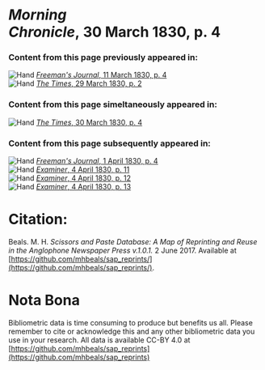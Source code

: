 # *Morning Chronicle*, 30 March 1830, p. 4  
  
### Content from this page previously appeared in:  
![Hand](http://scissorsandpaste.net/wp-content/uploads/2017/06/smallhandpointer.png) [*Freeman's Journal*, 11 March 1830, p. 4](https://mhbeals.github.io/sap_html/Freeman's-Journal/Freeman's-Journal-11-March-1830-p-4)  
![Hand](http://scissorsandpaste.net/wp-content/uploads/2017/06/smallhandpointer.png) [*The Times*, 29 March 1830, p. 2](https://mhbeals.github.io/sap_html/The-Times/The-Times-29-March-1830-p-2)  
  
### Content from this page simeltaneously appeared in:  
![Hand](http://scissorsandpaste.net/wp-content/uploads/2017/06/smallhandpointer.png) [*The Times*, 30 March 1830, p. 4](https://mhbeals.github.io/sap_html/The-Times/The-Times-30-March-1830-p-4)  
  
### Content from this page subsequently appeared in:  
![Hand](http://scissorsandpaste.net/wp-content/uploads/2017/06/smallhandpointer.png) [*Freeman's Journal*, 1 April 1830, p. 4](https://mhbeals.github.io/sap_html/Freeman's-Journal/Freeman's-Journal-1-April-1830-p-4)  
![Hand](http://scissorsandpaste.net/wp-content/uploads/2017/06/smallhandpointer.png) [*Examiner*, 4 April 1830, p. 11](https://mhbeals.github.io/sap_html/Examiner/Examiner-4-April-1830-p-11)  
![Hand](http://scissorsandpaste.net/wp-content/uploads/2017/06/smallhandpointer.png) [*Examiner*, 4 April 1830, p. 12](https://mhbeals.github.io/sap_html/Examiner/Examiner-4-April-1830-p-12)  
![Hand](http://scissorsandpaste.net/wp-content/uploads/2017/06/smallhandpointer.png) [*Examiner*, 4 April 1830, p. 13](https://mhbeals.github.io/sap_html/Examiner/Examiner-4-April-1830-p-13)  


# Citation: 

Beals. M. H. *Scissors and Paste Database: A Map of Reprinting and Reuse in the Anglophone Newspaper Press v.1.0.1.* 2 June 2017. Available at [https://github.com/mhbeals/sap_reprints/](https://github.com/mhbeals/sap_reprints/). 

# Nota Bona

Bibliometric data is time consuming to produce but benefits us all. Please remember to cite or acknowledge this and any other bibliometric data you use in your research. All data is available CC-BY 4.0 at [https://github.com/mhbeals/sap_reprints](https://github.com/mhbeals/sap_reprints)